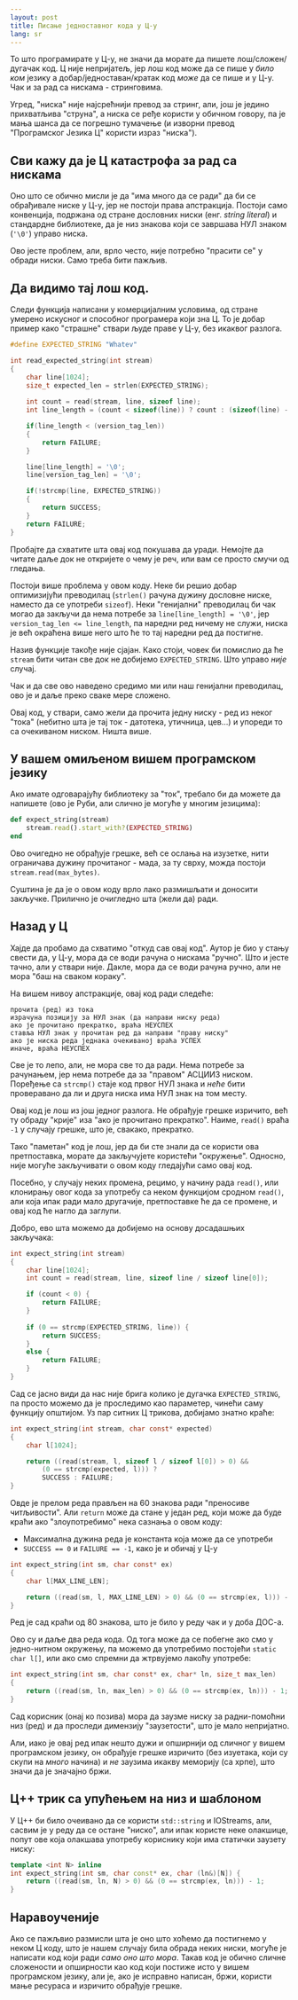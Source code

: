 ```yaml
---
layout: post
title: Писање једноставног кода у Ц-у
lang: sr
---
```


То што програмирате у Ц-у, не значи да морате да пишете
лош/сложен/дугачак код. Ц није непријатељ, јер лош код може да се пише
у _било ком_ језику а добар/једноставан/кратак код _може_ да се пише и
у Ц-у. Чак и за рад са нискама - стринговима.

Угред, "ниска" није најсрећнији превод за стринг, али, још је једино
прихватљива "струна", а ниска се ређе користи у обичном говору, па је
мања шанса да се погрешно тумачење (и изворни превод "Програмског
Језика Ц" користи израз "ниска").

## Сви кажу да је Ц катастрофа за рад са нискама

Оно што се обично мисли је да "има много да се ради" да би се
обрађивале ниске у Ц-у, јер не постоји права апстракција. Постоји само
конвенција, подржана од стране дословних ниски (енг. _string literal_)
и стандардне библиотеке, да је низ знакова који се завршава НУЛ знаком
(`'\0'`) управо ниска.

Ово јесте проблем, али, врло често, није потребно "прасити се" у
обради ниски. Само треба бити пажљив.

## Да видимо тај лош код.

Следи функција написани у комерцијалним условима, од стране умерено
искусног и способног програмера који зна Ц. То је добар пример како
"страшне" ствари људе праве у Ц-у, без икаквог разлога.

```c
#define EXPECTED_STRING "Whatev"

int read_expected_string(int stream)
{
    char line[1024];
    size_t expected_len = strlen(EXPECTED_STRING);
    
    int count = read(stream, line, sizeof line);
    int line_length = (count < sizeof(line)) ? count : (sizeof(line) - 1); 

    if(line_length < (version_tag_len)) 
    { 
        return FAILURE; 
    } 

    line[line_length] = '\0'; 
    line[version_tag_len] = '\0'; 

    if(!strcmp(line, EXPECTED_STRING)) 
    { 
        return SUCCESS; 
    } 
    return FAILURE; 
}
```

Пробајте да схватите шта овај код покушава да уради. Немојте да читате
даље док не откријете о чему је реч, или вам се просто смучи од
гледања.

Постоји више проблема у овом коду. Неке би решио добар оптимизијући
преводилац (`strlen()` рачуна дужину дословне ниске, наместо да се
употреби `sizeof`). Неки "генијални" преводилац би чак могао да
закључи да нема потребе за `line[line_length] = '\0'`, јер
`version_tag_len <= line_length`, па наредни ред ничему не служи,
ниска је већ окраћена више него што ће то тај наредни ред да постигне.

Назив функције такође није сјајан. Како стоји, човек би помислио да ће
`stream` бити читан све док не добијемо `EXPECTED_STRING`. Што управо
_није_ случај.

Чак и да све ово наведено средимо ми или наш генијални преводилац,
ово је и даље преко сваке мере сложено.

Овај код, у ствари, само жели да прочита једну ниску - ред из неког
"тока" (небитно шта је тај ток - датотека, утичница, цев...) и
упореди то са очекиваном ниском. Ништа више.

## У вашем омиљеном вишем програмском језику

Ако имате одговарајућу библиотеку за "ток", требало би да можете да
напишете (ово је Руби, али слично је могуће у многим језицима):

```ruby
def expect_string(stream)
    stream.read().start_with?(EXPECTED_STRING)
end
```

Ово очигедно не обрађује грешке, већ се ослања на изузетке, нити
ограничава дужину прочитаног - мада, за ту сврху, можда постоји
`stream.read(max_bytes)`.

Суштина је да је о овом коду врло лако размишљати и доносити
закључке. Прилично је очигледно шта (жели да) ради.

## Назад у Ц

Хајде да пробамо да схватимо "откуд сав овај код".  Аутор је био у
стању свести да, у Ц-у, мора да се води рачуна о нискама "ручно". Што
и јесте тачно, али у ствари није. Дакле, мора да се води рачуна ручно,
али не мора "баш на сваком кораку".

На вишем нивоу апстракције, овај код ради следеће:

    прочита (ред) из тока
	израчуна позицију за НУЛ знак (да направи ниску реда)
	ако је прочитано прекратко, враћа НЕУСПЕХ
	ставља НУЛ знак у прочитан ред да направи "праву ниску"
	ако је ниска реда једнака очекиваној враћа УСПЕХ
	иначе, враћа НЕУСПЕХ

Све је то лепо, али, не мора све то да ради. Нема потребе за
рачунањем, јер нема потребе да за "правом" АСЦИИЗ ниском.  Поређење са
`strcmp()` стаје код првог НУЛ знака и _неће_ бити проверавано да ли и
друга ниска има НУЛ знак на том месту.

Овај код је лош из још једног разлога. Не обрађује грешке изричито,
већ ту обраду "крије" иза "ако је прочитано прекратко". Наиме,
`read()` враћа `-1` у случају грешке, што је, свакако, прекратко.

Тако "паметан" код је лош, јер да би сте знали да се користи ова
претпоставка, морате да закључујете користећи "окружење".  Односно,
није могуће закључивати о овом коду гледајући само овај код.

Посебно, у случају неких промена, рецимо, у начину рада `read()`, или
клонирању овог кода за употребу са неком функцијом сродном `read()`,
али која ипак ради мало другачије, претпоставке ће да се промене, и
овај код ће нагло да заглупи.

Добро, ево шта можемо да добијемо на основу досадашњих закључака:

```c
int expect_string(int stream)
{
    char line[1024];
    int count = read(stream, line, sizeof line / sizeof line[0]);

    if (count < 0) {
        return FAILURE;
    }
    
    if (0 == strcmp(EXPECTED_STRING, line)) {
        return SUCCESS;
    }
    else {
        return FAILURE;
    }
}
```

Сад се јасно види да нас није брига колико је дугачка
`EXPECTED_STRING`, па просто можемо да је проследимо као параметер,
чинећи саму функцију општијом.  Уз пар ситних Ц трикова, добијамо
знатно краће:

```c
int expect_string(int stream, char const* expected)
{
    char l[1024];

    return ((read(stream, l, sizeof l / sizeof l[0]) > 0) && 
	    (0 == strcmp(expected, l))) ? 
		SUCCESS : FAILURE;
}
```

Овде је прелом реда прављен на 60 знакова ради "преносиве читљивости".
Али `return` може да стане у један ред, који може да буде краћи ако
"злоупотребимо" нека сазнања о овом коду:

* Максимална дужина реда је константа која може да се употреби
* `SUCCESS == 0` и `FAILURE == -1`, како је и обичај у Ц-у

```c
int expect_string(int sm, char const* ex)
{
    char l[MAX_LINE_LEN];

    return ((read(sm, l, MAX_LINE_LEN) > 0) && (0 == strcmp(ex, l))) - 1;
}
```

Ред је сад краћи од 80 знакова, што је било у реду чак и у доба ДОС-а.

Ово су и даље два реда кода. Од тога може да се побегне ако смо у
једно-нитном окружењу, па можемо да употребимо постојећи `static char
l[]`, или ако смо спремни да жтрвујемо лакоћу употребе:

```c
int expect_string(int sm, char const* ex, char* ln, size_t max_len)
{
    return ((read(sm, ln, max_len) > 0) && (0 == strcmp(ex, ln))) - 1;
}
```

Сад корисник (онај ко позива) мора да заузме ниску за радни-помоћни
низ (ред) и да проследи димензију "заузетости", што је мало
непријатно.

Али, иако је овај ред ипак нешто дужи и опширнији од сличног у вишем
програмском језику, он обрађује грешке изричито (без изуетака, који су
скупи на _много_ начина) и _не_ заузима икакву меморију (са хрпе), што
значи да је значајно бржи.

## Ц++ трик са упућењем на низ и шаблоном

У Ц++ би било очеивано да се користи `std::string` и IOStreams, али,
сасвим је у реду да се остане "ниско", али ипак користе неке олакшице,
попут ове која олакшава употребу кориснику који има статички заузету
ниску:

```c++
template <int N> inline
int expect_string(int sm, char const* ex, char (ln&)[N]) {
    return ((read(sm, ln, N) > 0) && (0 == strcmp(ex, ln))) - 1;
}
```

## Наравоученије

Ако се пажљвио размисли шта је оно што хоћемо да постигнемо у неком Ц
коду, што је нашем случају била обрада неких ниски, могуће је написати
код који ради _само оно што мора_. Такав код је обично сличне
сложености и опширности као код који постиже исто у вишем програмском
језику, али је, ако је исправно написан, бржи, користи мање ресураса и
изричито обрађује грешке.
